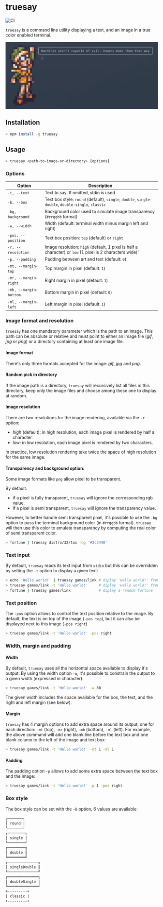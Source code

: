 # truesay

![CI](https://github.com/eliep/truesay/workflows/CI/badge.svg)

`truesay` is a command line utility displaying a text, and an image 
in a true color enabled terminal.

![truesay screenshot](./screenshot-lucca.png?raw=true)

## Installation

```bash
> npm install -g truesay
```

## Usage

```bash
> truesay <path-to-image-or-directory> [options]
```

### Options

Option | Description
-------| -------------
`-t, --text` | Text to say. If omitted, stdin is used
`-b, --box` | Text box style: `round` (default), `single`, `double`, `single-double`, `double-single`, `classic`
`-bg, --background` | Background color used to simulate image transparency (`#rrggbb` format)
`-w, --width` | Width (default: terminal width minus margin left and right)
`-pos, --position` | Text box position: `top` (default) or `right`
`-r, --resolution` | Image resolution: `high` (default, 1 pixel is half a character) or `low` (1 pixel is 2 characters wide)'
`-p, --padding` | Padding between art and text (default: `0`)
`-mt, --margin-top` | Top margin in pixel (default: `1`)
`-mr, --margin-right` | Right margin in pixel (default: `1`)
`-mb, --margin-bottom` | Bottom margin in pixel (default: `0`)
`-ml, --margin-left` | Left margin in pixel (default: `1`)

### Image format and resolution
`truesay` has one mandatory parameter which is the path to an image. 
This path can be absolute or relative and must point to either an image file 
(*gif*, *jpg* or *png*) or a directory containing at least one image file.

#### Image format
There's only three formats accepted for the image: *gif*, *jpg* and *png*. 

#### Random pick in directory
If the image path is a directory, `truesay` will recursively list all files in
this directory, keep only the image files and choose among these one to display at random.  

#### Image resolution
There are two resolutions for the image rendering, available via the `-r` option:

- *high* (default): in high resolution, each image pixel is rendered by half a character.
- *low*: in low resolution, each image pixel is rendered by two characters.

In practice, low resolution rendering take twice the space of high resolution 
for the same image.

#### Transparency and background option:
Some image formats like `png` allow pixel to be transparent.

By default: 

- if a pixel is fully transparent, `truesay` will ignore the corresponding rgb value.
- if a pixel is semi transparent, `truesay` will ignore the transparency value.

However, to better handle semi transparent pixel, 
it's possible to use the `-bg` option to pass the terminal background color 
(in `#rrggbb` format). 
`truesay` will then use this color to emulate transparency 
by computing the real color of semi transparent color.

```bash
> fortune | truesay distro/32/tux -bg '#2c3440'
```

### Text input
By default, `truesay` reads its text input from `stdin` but 
this can be overridden by setting the `-t` option to display a given text:

 ```bash
 > echo 'Hello world!' | truesay games/link # diplay 'Hello world!' from stdin
 > truesay games/link -t 'Hello world!'     # diplay 'Hello world!' from -t option
 > fortune | truesay games/link             # diplay a random fortune
 ```

### Text position
The `-pos` option allows to control the text position relative to the image. 
By default, the text is on top of the image (`-pos top`), 
but it can also be displayed next to this image (`-pos right`)

```bash
> truesay games/link -t 'Hello world!' -pos right
```

### Width, margin and padding 

#### Width
By default, `truesay` uses all the horizontal space available 
to display it's output. By using the width option `-w`, 
it's possible to constrain the output to a given width (expressed in character). 
  
```bash
> truesay games/link -t 'Hello world!' -w 80
```

The given width includes the space available for the box, the text, 
and the right and left margin (see below). 

#### Margin
`truesay` has 4 margin options to add extra space around its output,
one for each direction: `-mt` (top), `-mr` (right), `-mb` (bottom), `-ml` (left).
For example, the above command will add one blank line 
before the text box and one blank column to the left of the image and text box:

```bash
> truesay games/link -t 'Hello world!' -mt 1 -ml 1
```

#### Padding
The padding option `-p` allows to add some extra space 
between the text box and the image:

```bash
> truesay games/link -t 'Hello world!' -p 1 -pos right
```
 
### Box style
The box style can be set with the `-b` option, 6 values are available: 

``` 
╭───────╮
│ round │
╰───────╯
┌────────┐
│ single │
└────────┘
╔════════╗
║ double ║
╚════════╝
╓──────────────╖
║ singleDouble ║
╙──────────────╜
╒══════════════╕
│ doubleSingle │
╘══════════════╛
+---------+
| classic |
+---------+
```




 